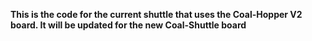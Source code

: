 **This is the code for the current shuttle that uses the Coal-Hopper V2 board. It will be updated for the new Coal-Shuttle board**
